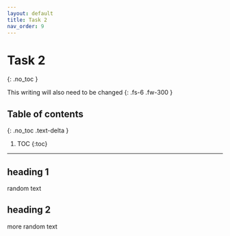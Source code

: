 ```yaml
---
layout: default
title: Task 2
nav_order: 9
---
```


# Task 2
{: .no_toc }


This writing will also need to be changed
{: .fs-6 .fw-300 }

## Table of contents
{: .no_toc .text-delta }

1. TOC
{:toc}

---

## heading 1

random text

## heading 2

more random text
